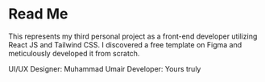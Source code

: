 # Read Me

This represents my third personal project as a front-end developer utilizing React JS and Tailwind CSS.
I discovered a free template on Figma and meticulously developed it from scratch.

UI/UX Designer: Muhammad Umair
Developer: Yours truly
